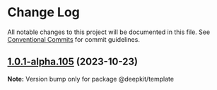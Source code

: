 # Change Log

All notable changes to this project will be documented in this file.
See [Conventional Commits](https://conventionalcommits.org) for commit guidelines.

## [1.0.1-alpha.105](https://github.com/deepkit/deepkit-framework/compare/v1.0.1-alpha.103...v1.0.1-alpha.105) (2023-10-23)

**Note:** Version bump only for package @deepkit/template
